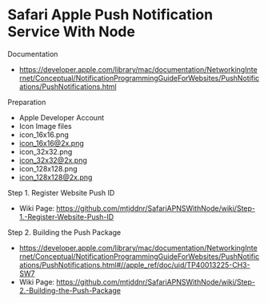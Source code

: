 Safari Apple Push Notification Service With Node
==================

Documentation 
* https://developer.apple.com/library/mac/documentation/NetworkingInternet/Conceptual/NotificationProgrammingGuideForWebsites/PushNotifications/PushNotifications.html

Preparation
* Apple Developer Account
* Icon Image files
 * icon_16x16.png
 * icon_16x16@2x.png
 * icon_32x32.png
 * icon_32x32@2x.png
 * icon_128x128.png
 * icon_128x128@2x.png
 
Step 1. Register Website Push ID
* Wiki Page: https://github.com/mtjddnr/SafariAPNSWithNode/wiki/Step-1.-Register-Website-Push-ID

Step 2. Building the Push Package
* https://developer.apple.com/library/mac/documentation/NetworkingInternet/Conceptual/NotificationProgrammingGuideForWebsites/PushNotifications/PushNotifications.html#//apple_ref/doc/uid/TP40013225-CH3-SW7
* Wiki Page: https://github.com/mtjddnr/SafariAPNSWithNode/wiki/Step-2.-Building-the-Push-Package